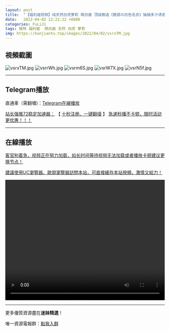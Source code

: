 ```yaml
---
layout: post
title:  "【福利姬视频】纯天然白虎萝莉 萌白酱 顶级甄选《魅惑の白色毛衣》抽插多汁诱惑呻吟"
date:   2022-04-02 12:21:22 +0800
categories: FuLiJi
tags: 推特 福利姬  萌白酱 天然 白虎 萝莉
img: https://kanjiantu.top/images/2022/04/02/vsrxTM.jpg
---
```



## 視頻截圖

![vsrxTM.jpg](https://kanjiantu.top/images/2022/04/02/vsrxTM.jpg)
![vsrrWh.jpg](https://kanjiantu.top/images/2022/04/02/vsrrWh.jpg)
![vsrm6S.jpg](https://kanjiantu.top/images/2022/04/02/vsrm6S.jpg)
![vsrW7X.jpg](https://kanjiantu.top/images/2022/04/02/vsrW7X.jpg)
![vsrN5f.jpg](https://kanjiantu.top/images/2022/04/02/vsrN5f.jpg)

* * *
## Telegram播放

直通車（需翻墻)：[Telegram在線播放](https://t.me/mimeijingxuan/434)

<u>站长强推72稳定加速器：</u> 【 [十秒注册、一键翻墙](https://72vpn.xyz/#/register?code=mimei) 】
<u>  急速秒播不卡顿，限时活动更优惠！！！</u>
* * *
## 在線播放
<u>客官别着急，视频正在努力加载，如长时间等待视频无法加载或者播放卡顿建议更换节点！</u>

<u>建議使用UC瀏覽器、歐朋瀏覽器訪問本站，可直接緩存本站視頻，激情又給力！</u>
<center><video src="https://cdn.publer.io/uploads/videos/62481ae6db279732fb55c6f6/a8d7f59e16b1877535fd2809af3ffaec.mp4" width="100%" height="380px" controls="controls"></video></center>

* * *
更多優質資源盡在**迷妹精選**！

唯一資源電報群：[點我入群](https://t.me/mimeijingxuan)


